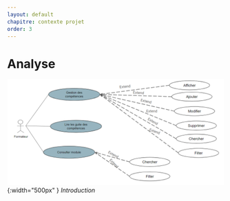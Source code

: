 ```yaml
---
layout: default
chapitre: contexte projet
order: 3
---
```




<!-- new slide -->

# Analyse

![Analyse](./images/cas-dutilisation.png){:width="500px" }
*Introduction*
<!-- note -->
